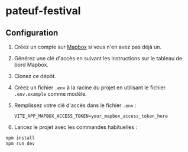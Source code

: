 # pateuf-festival

## Configuration

1. Créez un compte sur [Mapbox](https://www.mapbox.com/) si vous n'en avez pas déjà un.
2. Générez une clé d'accès en suivant les instructions sur le tableau de bord Mapbox.
3. Clonez ce dépôt.
4. Créez un fichier `.env` à la racine du projet en utilisant le fichier `.env.example` comme modèle.
5. Remplissez votre clé d'accès dans le fichier `.env` :

   ```plaintext
   VITE_APP_MAPBOX_ACCESS_TOKEN=your_mapbox_access_token_here

   ```

6. Lancez le projet avec les commandes habituelles :

```sh
npm install
npm run dev
```
